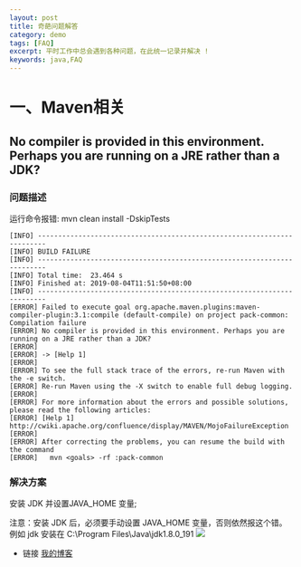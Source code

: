 ```yaml
---
layout: post
title: 奇葩问题解答
category: demo
tags: [FAQ]
excerpt: 平时工作中总会遇到各种问题，在此统一记录并解决 !
keywords: java,FAQ
---
```



# 一、Maven相关

## No compiler is provided in this environment. Perhaps you are running on a JRE rather than a JDK?

### 问题描述
运行命令报错:  mvn clean install -DskipTests
```
[INFO] ------------------------------------------------------------------------
[INFO] BUILD FAILURE
[INFO] ------------------------------------------------------------------------
[INFO] Total time:  23.464 s
[INFO] Finished at: 2019-08-04T11:51:50+08:00
[INFO] ------------------------------------------------------------------------
[ERROR] Failed to execute goal org.apache.maven.plugins:maven-compiler-plugin:3.1:compile (default-compile) on project pack-common: Compilation failure
[ERROR] No compiler is provided in this environment. Perhaps you are running on a JRE rather than a JDK?
[ERROR]
[ERROR] -> [Help 1]
[ERROR]
[ERROR] To see the full stack trace of the errors, re-run Maven with the -e switch.
[ERROR] Re-run Maven using the -X switch to enable full debug logging.
[ERROR]
[ERROR] For more information about the errors and possible solutions, please read the following articles:
[ERROR] [Help 1] http://cwiki.apache.org/confluence/display/MAVEN/MojoFailureException
[ERROR]
[ERROR] After correcting the problems, you can resume the build with the command
[ERROR]   mvn <goals> -rf :pack-common
```
### 解决方案

安装 JDK 并设置JAVA_HOME 变量;

注意：安装 JDK 后，必须要手动设置 JAVA_HOME 变量，否则依然报这个错。例如 jdk 安装在 C:\Program Files\Java\jdk1.8.0_191
![](https://1327523532.github.io/assets/faq/JAVA_HOME.png.jpg)


- 链接
[我的博客](https://1327523532.github.io/)

